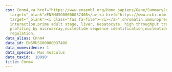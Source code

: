 ```yaml
---
csv: Cnnm4,<a href="https://www.ensembl.org/Homo_sapiens/Gene/Summary?db=core;g=ENSMUSG00000037408"
  target="_blank">ENSMUSG00000037408</a>,<a href="https://www.ncbi.nlm.nih.gov/pubmed/23834426"
  target="_blank"><i class="fas fa-file"></i></a>",chromatin immunoprecipitation assay,direct
  interaction,prime adult stage, liver, Hepatocyte, high throughput transcription
  profiling by microarray,nucleotide sequence identification,nucleotide sequence identification,transcriptional
  regulation,
data_alias: Cnnm4
data_id: ENSMUSG00000037408
data_numevidence: 1
data_species: Mus musculus
data_taxid: '10090'
title: Cnnm4
---
```

